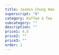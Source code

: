 ```yaml
---
title: Jasmin Chung Hao
superscript: "9"
category: Kaffee & Tee
subcategory: ""
description: ""
price1: 4,5
price2: ""
price3: ""
order: 1
---
```

